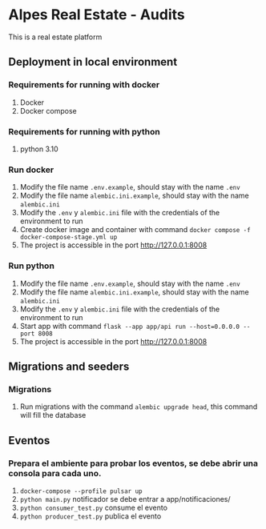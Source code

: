 # Alpes Real Estate - Audits

This is a real estate platform

## Deployment in local environment
### Requirements for running with docker
1. Docker
2. Docker compose

### Requirements for running with python
1. python 3.10

### Run docker
1. Modify the file name `.env.example`, should stay with the name `.env`
2. Modify the file name `alembic.ini.example`, should stay with the name `alembic.ini`
3. Modify the `.env` y `alembic.ini` file with the credentials of the environment to run
4. Create docker image and container with command `docker compose -f docker-compose-stage.yml up`
5. The project is accessible in the port http://127.0.0.1:8008

### Run python
1. Modify the file name `.env.example`, should stay with the name `.env`
2. Modify the file name `alembic.ini.example`, should stay with the name `alembic.ini`
3. Modify the `.env` y `alembic.ini` file with the credentials of the environment to run
4. Start app with command `flask --app app/api run --host=0.0.0.0 --port 8008`
5. The project is accessible in the port http://127.0.0.1:8008


## Migrations and seeders
### Migrations
1. Run migrations with the command `alembic upgrade head`, this command will fill the database


## Eventos 
### Prepara el ambiente para probar los eventos, se debe abrir una consola para cada uno.
1. `docker-compose --profile pulsar up` 
2. `python main.py` notificador se debe entrar a app/notificaciones/
3. `python consumer_test.py` consume el evento
4. `python producer_test.py` publica el evento